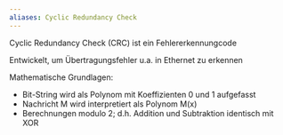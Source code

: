```yaml
---
aliases: Cyclic Redundancy Check
---
```


Cyclic Redundancy Check (CRC) ist ein Fehlererkennungcode 

Entwickelt, um Übertragungsfehler u.a. in Ethernet zu erkennen 

Mathematische Grundlagen: 
- Bit-String wird als Polynom mit Koeffizienten 0 und 1 aufgefasst 
- Nachricht M wird interpretiert als Polynom M(x) 
- Berechnungen modulo 2; d.h. Addition und Subtraktion identisch mit XOR